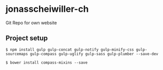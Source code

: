 # jonasscheiwiller-ch
Git Repo for own website

## Project setup
`$ npm install gulp gulp-concat gulp-notify gulp-minify-css gulp-sourcemaps gulp-compass gulp-uglify gulp-sass gulp-plumber --save-dev`

`$ bower install compass-mixins --save`
